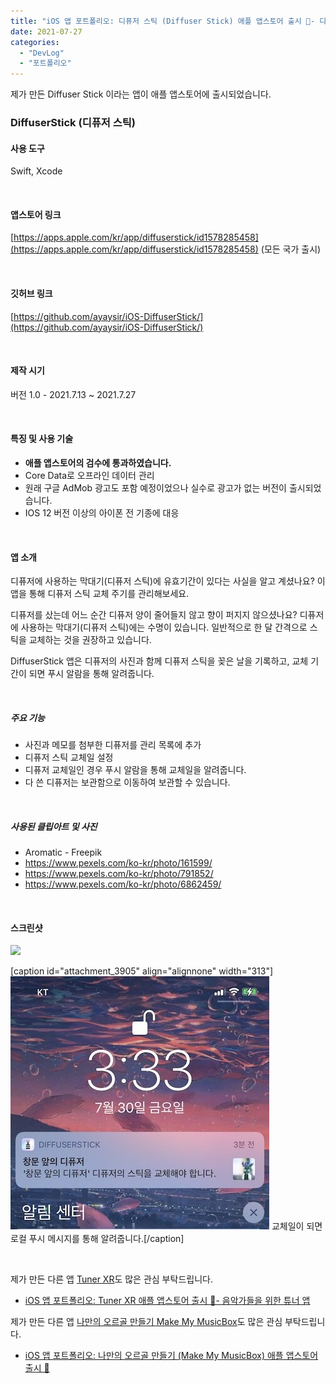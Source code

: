 ```yaml
---
title: "iOS 앱 포트폴리오: 디퓨저 스틱 (Diffuser Stick) 애플 앱스토어 출시 📱- 디퓨저 스틱 교체주기 관리 앱"
date: 2021-07-27
categories: 
  - "DevLog"
  - "포트폴리오"
---
```


제가 만든 Diffuser Stick 이라는 앱이 애플 앱스토어에 출시되었습니다.

### **DiffuserStick (디퓨저 스틱)**

#### **사용 도구**

Swift, Xcode

 

#### **앱스토어 링크**

[https://apps.apple.com/kr/app/diffuserstick/id1578285458](https://apps.apple.com/kr/app/diffuserstick/id1578285458) (모든 국가 출시)

 

#### **깃허브 링크**

[https://github.com/ayaysir/iOS-DiffuserStick/](https://github.com/ayaysir/iOS-DiffuserStick/)

 

#### **제작 시기**

버전 1.0 - 2021.7.13 ~ 2021.7.27

 

#### **특징 및 사용 기술**

- **애플 앱스토어의 검수에 통과하였습니다.**
- Core Data로 오프라인 데이터 관리
- 원래 구글 AdMob 광고도 포함 예정이었으나 실수로 광고가 없는 버전이 출시되었습니다.
- IOS 12 버전 이상의 아이폰 전 기종에 대응

 

#### **앱 소개**

디퓨저에 사용하는 막대기(디퓨저 스틱)에 유효기간이 있다는 사실을 알고 계셨나요? 이 앱을 통해 디퓨저 스틱 교체 주기를 관리해보세요.

디퓨저를 샀는데 어느 순간 디퓨저 양이 줄어들지 않고 향이 퍼지지 않으셨나요? 디퓨저에 사용하는 막대기(디퓨저 스틱)에는 수명이 있습니다. 일반적으로 한 달 간격으로 스틱을 교체하는 것을 권장하고 있습니다.

DiffuserStick 앱은 디퓨저의 사진과 함께 디퓨저 스틱을 꽂은 날을 기록하고, 교체 기간이 되면 푸시 알람을 통해 알려줍니다.

 

##### **주요 기능**

- 사진과 메모를 첨부한 디퓨저를 관리 목록에 추가
- 디퓨저 스틱 교체일 설정
- 디퓨저 교체일인 경우 푸시 알람을 통해 교체일을 알려줍니다.
- 다 쓴 디퓨저는 보관함으로 이동하여 보관할 수 있습니다.

 

##### **사용된 클립아트 및 사진**

- Aromatic - Freepik
- https://www.pexels.com/ko-kr/photo/161599/
- https://www.pexels.com/ko-kr/photo/791852/
- https://www.pexels.com/ko-kr/photo/6862459/

 

#### **스크린샷**

 ![](/assets/img/wp-content/uploads/2021/07/스크린샷-2021-07-27-오후-6.44.52.png)

\[caption id="attachment\_3905" align="alignnone" width="313"\] ![](/assets/img/wp-content/uploads/2021/08/IMG_3480-e1629469919284.jpg) 교체일이 되면 로컬 푸시 메시지를 통해 알려줍니다.\[/caption\]

 

제가 만든 다른 앱 [Tuner XR](https://apps.apple.com/kr/app/tuner-xr/id1581803256)도 많은 관심 부탁드립니다.

- [iOS 앱 포트폴리오: Tuner XR 애플 앱스토어 출시 📱- 음악가들을 위한 튜너 앱](http://yoonbumtae.com/?p=3912)

제가 만든 다른 앱 [나만의 오르골 만들기 Make My MusicBox](https://apps.apple.com/kr/app/%EB%82%98%EB%A7%8C%EC%9D%98-%EC%98%A4%EB%A5%B4%EA%B3%A8-%EB%A7%8C%EB%93%A4%EA%B8%B0-make-my-musicbox/id1596583920#?platform=iphone)도 많은 관심 부탁드립니다.

- [iOS 앱 포트폴리오: 나만의 오르골 만들기 (Make My MusicBox) 애플 앱스토어 출시 📱](http://yoonbumtae.com/?p=4188)
